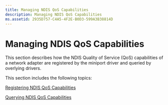 ```yaml
---
title: Managing NDIS QoS Capabilities
description: Managing NDIS QoS Capabilities
ms.assetid: 2935D757-C4A5-4F2E-B0D3-599A3B38814D
---
```


# Managing NDIS QoS Capabilities


This section describes how the NDIS Quality of Service (QoS) capabilities of a network adapter are registered by the miniport driver and queried by overlying drivers.

This section includes the following topics:

[Registering NDIS QoS Capabilities](registering-ndis-qos-capabilities.md)

[Querying NDIS QoS Capabilities](querying-ndis-qos-capabilities.md)

 

 





